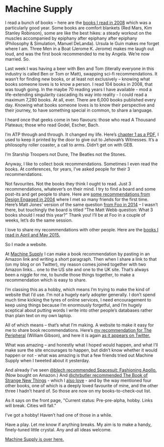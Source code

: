 # Machine Supply

I read a bunch of books – here are the [books I read in
2008](http://interconnected.org/home/2008/12/31/i_completed_reading) which was
a particularly good year. Some books are comfort blankets (Red Mars, Kim
Stanley Robinson), some are like the best hikes: a steady workout on the
muscles accompanied by epiphany after epiphany after epiphany (Philosophy &
Simulation, Manuel DeLanda). Ursula le Guin makes me forget where I am. Three
Men in a Boat (Jerome K. Jerome) makes me laugh out loud, and was the first
book recommended to me by Angela. We’re now married. So.

Last week I was having a beer with Ben and Tom (literally everyone in this
industry is called Ben or Tom or Matt), swapping sci-fi recommendations. It
wasn’t for finding new books, or at least not exclusively – knowing what books
someone loves is to know a person. I read 104 books in 2008, that was tough
going. In the maybe 70 reading years I have available - mod a life-extending
singularity cascading its way into reality - I could read a maximum 7,280
books. At all, ever. There are 6,000 books published every day. Knowing what
books someone loves is to know their perspective and their journey, to have
something special in common, to share a language.

I heard once that geeks come in two flavours: those who read A Thousand
Plateaus; those who read Godel, Escher, Bach.

I’m ATP through and through. It changed my life. Here’s [chapter 1 as a
PDF](http://interconnected.org/home/more/2005/06/1000Plateaus00Rhizome.pdf), I
used to keep it printed by the door to give out to Jehovah’s Witnesses. It’s a
philosophy roller coaster, a call to arms. Didn’t get on with GEB.

I’m Starship Troopers not Dune, The Beatles not the Stones.

Anyway, I like to collect book recommendations. Sometimes I even read the
books. At conferences, for years, I’ve asked people for their 3
recommendations.

Not favourites. Not the books they think I ought to read. Just 3
recommendations, whatever’s on their mind. I try to find a board and some
post-its and get people to share. Here are [some recommendations from Design
Engaged in
2004](http://interconnected.org/notes/2004/11/DesignEngaged/book_recommendations.txt)
where I met so many friends for the first time. Here’s Matt Jones’ version of
the same question [from Foo in
2014](https://twitter.com/worrydream/status/481172534470008832) – I wasn’t
there, but touchingly the board is titled “The Matt Webb question: What 3
books should I read this year?” Thank you! I’ll be at Foo in a couple of
weeks, let’s do the same session.

I love to share my recommendations with other people. Here are the [books I
read in April and May 2015.](http://interconnected.org/home/2015/05/29/books_read)

So I made a website.

At [Machine Supply](http://machine.supply) I can make a book recommendation by
pasting in an Amazon link and writing a short paragraph. Then when I share a
link to that (on my blog or on Twitter), my reason comes joined together with
two Amazon links… one to the US site and one to the UK site. That’s always
been a niggle for me, to bundle those things together, to make a
recommendation which is easy to share.

I’m classing this as a hobby, which means I’m trying to make the kind of
website that I’d use. I’m not a hugely early adopter generally. I don’t spend
much time kicking the tyres of online services, I need encouragement to keep
using things because I’m enormously forgetful, and I’m hugely sceptical about
putting words I write into other people’s databases rather than plain text on
my own laptop.

All of which means – that’s what I’m making. A website to make it easy for me
to share book recommendations. Here’s [my recommendation for The
Peripheral](http://machine.supply/books/genmon/4) (William Gibson), and here
it is again [as it appears on
Twitter.](https://twitter.com/genmon/status/623470309082034176)

What was amazing – and honestly what I hoped would happen, and what I’ll make
sure the site encourages to happen, but didn’t know whether it would happen or
not - what was amazing is that a few friends tried out Machine Supply when I
tweeted about it yesterday.

And already I’ve seen [@blech recommended Spacesuit: Fashioning
Apollo.](http://machine.supply/books/blech/13) (Now bought on Amazon.) And
[@chrbutler recommended The Book of Strange New
Things](http://machine.supply/books/chrbutler/8) \- which I [also
love](http://machine.supply/books/genmon/6) \- and by the way mentioned four
other books, one of which is a deeply loved favourite of mine, and the other
three I hadn’t heard of. So those are now on my books-to-check-out list.

As it says on the front page, "Current status: Pre-pre-alpha, hobby. Links
will break. Cities will fall."

I’ve got a hobby! Haven’t had one of those in a while.

Have a play. Let me know if anything breaks. My aim is to make a handy,
finely-tuned little crystal. Any and all ideas welcome.

[Machine Supply is over here.](http://machine.supply)
